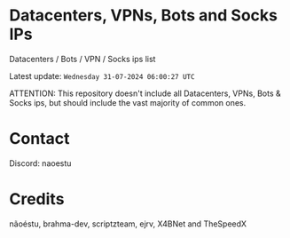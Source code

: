 # Datacenters, VPNs, Bots and Socks IPs
 
Datacenters / Bots / VPN / Socks ips list

Latest update: `Wednesday 31-07-2024 06:00:27 UTC` 

ATTENTION: This repository doesn't include all Datacenters, VPNs, Bots & Socks ips, 
but should include the vast majority of common ones.

# Contact
Discord: naoestu

# Credits
nãoéstu, brahma-dev, scriptzteam, ejrv, X4BNet and TheSpeedX

